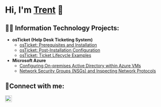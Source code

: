 <h1>Hi, I'm <a href="www.linkedin.com/in/trenten-butler-95a00a242">Trent</a> 👾</h1>

<h2>👨‍💻 Information Technology Projects:</h2>

- <b>osTicket (Help Desk Ticketing System)</b>
  - [osTicket: Prerequisites and Installation](https://github.com/butlerboy92/osticket-prereqs)
  - [osTicket: Post-Installation Configuration](https://git---hub.com/joshmadakorcc/post-install-config)
  - [osTicket: Ticket Lifecycle Examples](https://git---hub.com/joshmadakorcc/ticket-lifecycle)
- <b>Microsoft Azure</b>
  - [Configuring On-premises Active Directory within Azure VMs](https://git---hub.com/joshmadakorcc/configure-ad)
  - [Network Security Groups (NSGs) and Inspecting Network Protocols](https://git---hub.com/joshmadakorcc/azure-network-protocols)

<h2>📱Connect with me:</h2>

[<img align="left" alt="Trent | LinkedIn" width="22px" src="https://cdn.jsdelivr.net/npm/simple-icons@v3/icons/linkedin.svg" />][linkedin]

[linkedin]: https://linkedin.com/in/trenten-butler-95a00a242
